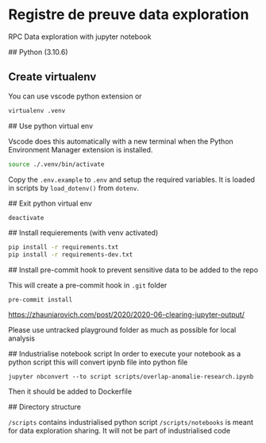 # Registre de preuve data exploration

RPC Data exploration with jupyter notebook

## Python (3.10.6)

## Create virtualenv

You can use vscode python extension or

```bash
virtualenv .venv
```

## Use python virtual env

Vscode does this automatically with a new terminal
when the Python Environment Manager extension is installed.
```bash
source ./.venv/bin/activate
```

Copy the `.env.example` to `.env` and setup the required variables.
It is loaded in scripts by `load_dotenv()` from `dotenv`.

## Exit python virtual env

```bash
deactivate
```

## Install requierements (with venv activated)
```bash
pip install -r requirements.txt
pip install -r requirements-dev.txt
```

## Install pre-commit hook to prevent sensitive data to be added to the repo

This will create a pre-commit hook in `.git` folder
```
pre-commit install
```
https://zhauniarovich.com/post/2020/2020-06-clearing-jupyter-output/

Please use untracked playground folder as much as possible for local analysis

## Industrialise notebook script
In order to execute your notebook as a python script
this will convert ipynb file into python file 
```
jupyter nbconvert --to script scripts/overlap-anomalie-research.ipynb
```

Then it should be added to Dockerfile


## Directory structure

`/scripts` contains industrialised python script
`/scripts/notebooks` is meant for data exploration sharing. It will not be part of industrialised code

